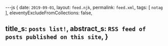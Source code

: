 ---js
{
  date:      `2019-09-01`,
  layout:    `feed.njk`,
  permalink: `feed.xml`,
  tags:      [ `notag` ],
  eleventyExcludeFromCollections: false,

  title_s:    `posts list!`,
  abstract_s: `RSS feed of posts published on this site`,
}
---